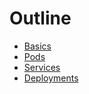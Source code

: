 # Outline

* [Basics](./02_first-app.md)
* [Pods](./03_pods.md)
* [Services](./04_services.md)
* [Deployments](./05_deployments.md)
